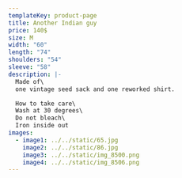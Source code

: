 ```yaml
---
templateKey: product-page
title: Another Indian guy
price: 140$
size: M
width: "60"
length: "74"
shoulders: "54"
sleeve: "58"
description: |-
  Made of\
  one vintage seed sack and one reworked shirt. 

  How to take care\
  Wash at 30 degrees\
  Do not bleach\
  Iron inside out
images:
  - image1: ../../static/65.jpg
    image2: ../../static/86.jpg
    image3: ../../static/img_8500.png
    image4: ../../static/img_8506.png
---
```

